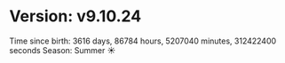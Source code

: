 # Version: v9.10.24
Time since birth: 3616 days, 86784 hours, 5207040 minutes, 312422400 seconds
Season: Summer ☀️

